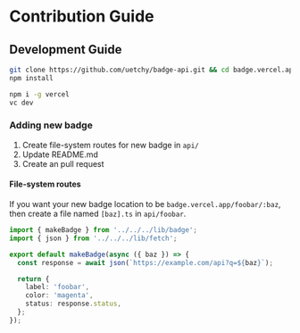 # Contribution Guide

## Development Guide

```bash
git clone https://github.com/uetchy/badge-api.git && cd badge.vercel.app
npm install

npm i -g vercel
vc dev
```

### Adding new badge

1. Create file-system routes for new badge in `api/`
2. Update README.md
3. Create an pull request

#### File-system routes

If you want your new badge location to be `badge.vercel.app/foobar/:baz`, then create a file named `[baz].ts` in `api/foobar`.

```ts
import { makeBadge } from '../../../lib/badge';
import { json } from '../../../lib/fetch';

export default makeBadge(async ({ baz }) => {
  const response = await json(`https://example.com/api?q=${baz}`);

  return {
    label: 'foobar',
    color: 'magenta',
    status: response.status,
  };
});
```
